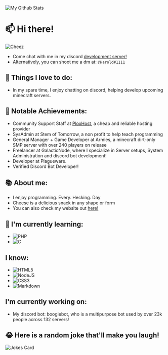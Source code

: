![My Github Stats](https://github-readme-stats.vercel.app/api?username=ZECHEESELORD&show_icons=true&theme=dark)
# 📫 Hi there! 

![Cheez](https://img.shields.io/badge/Cheese-is%20Yummy!-yellow?style=for-the-badge)

* Come chat with me in my discord [development server!](https://discord.gg/f4FnsDphde)
* Alternatively, you can shoot me a dm at: ```@Harold#1111``` 


## 🌱 Things I love to do:

* In my spare time, I enjoy chatting on discord, helping develop upcoming minecraft servers.

## 🥇 Notable Achievements:

* Community Support Staff at [PloxHost](https://plox.host/), a cheap and reliable hosting provider
* SysAdmin at Stem of Tomorrow, a non profit to help teach programming
* General Manager + Game Developer at Armies, a minecraft dirt-only SMP server with over 240 players on release
* Freelancer at GalacticNode, where I specialize in Server setups, System Administration and discord bot development!
* Developer at Plagueware.
* Verified Discord Bot Developer!

## 📚 About me:
* I enjoy programming. Every. Hecking. Day
* Cheese is a delicious snack in any shape or form
* You can also check my website out [here!](https://ZECHEESELORD.xyz/)

## 🎒 I'm currently learning:

* <img alt="PHP" src="https://img.shields.io/badge/php-%23777BB4.svg?&style=for-the-badge&logo=php&logoColor=white"/>
* <img alt="C" src="https://img.shields.io/badge/c%20-%2300599C.svg?&style=for-the-badge&logo=c&logoColor=white"/>

## I know:
* <img alt="HTML5" src="https://img.shields.io/badge/html5%20-%23E34F26.svg?&style=for-the-badge&logo=html5&logoColor=white"/>
* <img alt="NodeJS" src="https://img.shields.io/badge/node.js%20-%2343853D.svg?&style=for-the-badge&logo=node.js&logoColor=white"/>
* <img alt="CSS3" src="https://img.shields.io/badge/css3%20-%231572B6.svg?&style=for-the-badge&logo=css3&logoColor=white"/>
* <img alt="Markdown" src="https://img.shields.io/badge/markdown-%23000000.svg?&style=for-the-badge&logo=markdown&logoColor=white"/>

## I'm currently working on:
* My discord bot: boogiebot, who is a multipurpose bot used by over 23k people across 132 servers!

## 😂 Here is a random joke that'll make you laugh!
![Jokes Card](https://readme-jokes.vercel.app/api)


<!--
**ZECHEESELORD/ZECHEESELORD** is a ✨ _special_ ✨ repository because its `README.md` (this file) appears on your GitHub profile.

Here are some ideas to get you started:

- 🔭 I’m currently working on ...
- 🌱 I’m currently learning ...
- 👯 I’m looking to collaborate on ...
- 🤔 I’m looking for help with ...
- 💬 Ask me about ...
- 📫 How to reach me: ...
- 😄 Pronouns: ...
- ⚡ Fun fact: ...
-->
